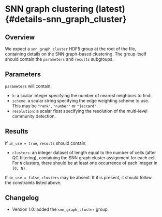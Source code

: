 # SNN graph clustering (latest) {#details-snn_graph_cluster}

## Overview

We expect a `snn_graph_cluster` HDF5 group at the root of the file, containing details on the SNN graph-based clustering.
The group itself should contain the `parameters` and `results` subgroups.

## Parameters

`parameters` will contain:

- `k`: a scalar integer specifying the number of nearest neighbors to find.
- `scheme`: a scalar string specifying the edge weighting scheme to use.
  This may be `"rank"`, `"number"` or `"jaccard"`.
- `resolution`: a scalar float specifying the resolution of the multi-level community detection.

## Results

If `in_use = true`, `results` should contain:

- `clusters`: an integer dataset of length equal to the number of cells (after QC filtering), 
  containing the SNN graph cluster assignment for each cell.
  For `N` clusters, there should be at least one occurrence of each integer in `[0, N)`.

If `in_use = false`, `clusters` may be absent.
If it is present, it should follow the constraints listed above.

## Changelog

- Version 1.0: added the `snn_graph_cluster` group.
